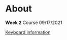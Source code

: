 # About

**Week 2** Course 09/17/2021

[Keyboard information](https://github.com/karenpayneoregon/oed-week1/blob/Week2/KeyboardShortcuts.md)

